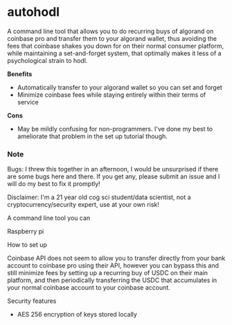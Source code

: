 # autohodl

A command line tool that allows you to do recurring buys of algorand on coinbase pro and transfer them to your algorand wallet, thus avoiding the fees that coinbase shakes you down for on their normal consumer platform, while maintaining a set-and-forget system, that optimally makes it less of a psychological strain to hodl.

**Benefits**
- Automatically transfer to your algorand wallet so you can set and forget
- Minimize coinbase fees while staying entirely within their terms of service

**Cons**
- May be mildly confusing for non-programmers. I've done my best to ameliorate that problem in the set up tutorial though.

### Note

Bugs: I threw this together in an afternoon, I would be unsurprised if there are some bugs here and there. If you get any, please submit an issue and I will do my best to fix it promptly!

Disclaimer: I'm a 21 year old cog sci student/data scientist, not a cryptocurrency/security expert, use at your own risk!



A command line tool you can 

Raspberry pi

How to set up

Coinbase API does not seem to allow you to transfer directly from your bank account to coinbase pro using their API, however you can bypass this and still minimize fees by setting up a recurring buy of USDC on their main platform, and then periodically transferring the USDC that accumulates in your normal coinbase account to your coinbase account.



Security features
- AES 256 encryption of keys stored locally
